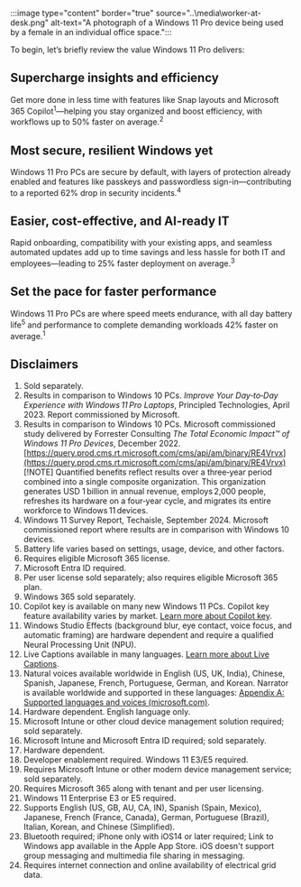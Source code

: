 :::image type="content" border="true" source="..\media\worker-at-desk.png" alt-text="A photograph of a Windows 11 Pro device being used by a female in an individual office space.":::

To begin, let’s briefly review the value Windows 11 Pro delivers:

## Supercharge insights and efficiency

Get more done in less time with features like Snap layouts and Microsoft 365 Copilot<sup>1</sup>—helping you stay organized and boost efficiency, with workflows up to 50% faster on average.<sup>2</sup>

## Most secure, resilient Windows yet 

Windows 11 Pro PCs are secure by default, with layers of protection already enabled and features like passkeys and passwordless sign-in—contributing to a reported 62% drop in security incidents.<sup>4</sup>

## Easier, cost-effective, and AI-ready IT 

Rapid onboarding, compatibility with your existing apps, and seamless automated updates add up to time savings and less hassle for both IT and employees—leading to 25% faster deployment on average.<sup>3</sup>

## Set the pace for faster performance 

Windows 11 Pro PCs are where speed meets endurance, with all day battery life<sup>5</sup> and performance to complete demanding workloads 42% faster on average.<sup>1</sup>

## Disclaimers

1. Sold separately.  
1. Results in comparison to Windows 10 PCs. *Improve Your Day‑to‑Day Experience with Windows 11 Pro Laptops*, Principled Technologies, April 2023. Report commissioned by Microsoft.  
1. Results in comparison to Windows 10 PCs. Microsoft commissioned study delivered by Forrester Consulting *The Total Economic Impact™ of Windows 11 Pro Devices*, December 2022. [https://query.prod.cms.rt.microsoft.com/cms/api/am/binary/RE4Vrvx](https://query.prod.cms.rt.microsoft.com/cms/api/am/binary/RE4Vrvx)  
[!NOTE]
Quantified benefits reflect results over a three‑year period combined into a single composite organization. This organization generates USD 1 billion in annual revenue, employs 2,000 people, refreshes its hardware on a four‑year cycle, and migrates its entire workforce to Windows 11 devices. 
1. Windows 11 Survey Report, Techaisle, September 2024. Microsoft commissioned report where results are in comparison with Windows 10 devices.  
1. Battery life varies based on settings, usage, device, and other factors.  
1. Requires eligible Microsoft 365 license.  
1. Microsoft Entra ID required.  
1. Per user license sold separately; also requires eligible Microsoft 365 plan.  
1. Windows 365 sold separately.  
1. Copilot key is available on many new Windows 11 PCs. Copilot key feature availability varies by market. [Learn more about Copilot key](https://support.microsoft.com/windows/keyboard-shortcuts-in-windows-dcc61a57-8ff0-cffe-9796-cb9706c75eec#WindowsVersion=Windows_11&windowsversion=windows_11).  
1. Windows Studio Effects (background blur, eye contact, voice focus, and automatic framing) are hardware dependent and require a qualified Neural Processing Unit (NPU).  
1. Live Captions available in many languages. [Learn more about Live Captions](https://support.microsoft.com/windows/use-live-captions-to-better-understand-audio-b52da59c-14b8-4031-aeeb-f6a47e6055df#bkmk_faq_translate).  
1. Natural voices available worldwide in English (US, UK, India), Chinese, Spanish, Japanese, French, Portuguese, German, and Korean. Narrator is available worldwide and supported in these languages: [Appendix A: Supported languages and voices (microsoft.com)](https://support.microsoft.com/windows/appendix-a-supported-languages-and-voices-4486e345-7730-53da-fcfe-55cc64300f01#WindowsVersion=Windows_11).  
1. Hardware dependent. English language only.  
1. Microsoft Intune or other cloud device management solution required; sold separately.  
1. Microsoft Intune and Microsoft Entra ID required; sold separately.  
1. Hardware dependent.  
1. Developer enablement required. Windows 11 E3/E5 required.  
1. Requires Microsoft Intune or other modern device management service; sold separately.  
1. Requires Microsoft 365 along with tenant and per user licensing.  
1. Windows 11 Enterprise E3 or E5 required.  
1. Supports English (US, GB, AU, CA, IN), Spanish (Spain, Mexico), Japanese, French (France, Canada), German, Portuguese (Brazil), Italian, Korean, and Chinese (Simplified).  
1. Bluetooth required; iPhone only with iOS14 or later required; Link to Windows app available in the Apple App Store. iOS doesn't support group messaging and multimedia file sharing in messaging.  
1. Requires internet connection and online availability of electrical grid data.
